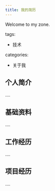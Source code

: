 ```yaml
---
title: 我的简历
---
```

Welcome to my zone.

tags:
- 技术

categories:
- 关于我

## 个人简介
....

## 基础资料
....

## 工作经历
....

## 项目经历
....